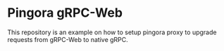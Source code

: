 # Pingora gRPC-Web

This repository is an example on how to setup pingora proxy to upgrade requests from gRPC-Web to native gRPC.
